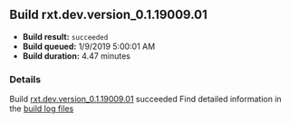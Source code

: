 ## Build rxt.dev.version_0.1.19009.01
- **Build result:** `succeeded`
- **Build queued:** 1/9/2019 5:00:01 AM
- **Build duration:** 4.47 minutes
### Details
Build [rxt.dev.version_0.1.19009.01](https://winappstudio.visualstudio.com/web/build.aspx?pcguid=a4ef43be-68ce-4195-a619-079b4d9834c2&builduri=vstfs%3a%2f%2f%2fBuild%2fBuild%2f26854) succeeded
Find detailed information in the [build log files](https://uwpctdiags.blob.core.windows.net/buildlogs/rxt.dev.version_0.1.19009.01_logs.zip)
